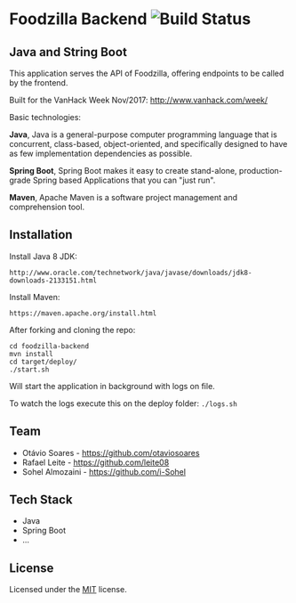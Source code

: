# Foodzilla Backend ![Build Status](https://travis-ci.org/leite08/foodzilla-backend.svg?branch=master)
## Java and String Boot

This application serves the API of Foodzilla, offering endpoints to be called by the frontend.

Built for the VanHack Week Nov/2017:
http://www.vanhack.com/week/

Basic technologies:

**Java**, Java is a general-purpose computer programming language that is concurrent, class-based, object-oriented, and specifically designed to have as few implementation dependencies as possible.
 
**Spring Boot**, Spring Boot makes it easy to create stand-alone, production-grade Spring based Applications that you can "just run".

**Maven**, Apache Maven is a software project management and comprehension tool.

## Installation

Install Java 8 JDK:

    http://www.oracle.com/technetwork/java/javase/downloads/jdk8-downloads-2133151.html

Install Maven:

	https://maven.apache.org/install.html
	    
After forking and cloning the repo:

    cd foodzilla-backend
    mvn install
    cd target/deploy/
    ./start.sh

Will start the application in background with logs on file.

To watch the logs execute this on the deploy folder: `./logs.sh`

## Team

- Otávio Soares - https://github.com/otaviosoares
- Rafael Leite - https://github.com/leite08
- Sohel Almozaini - https://github.com/i-Sohel


## Tech Stack

- Java
- Spring Boot
- ...


## License

Licensed under the [MIT](http://www.opensource.org/licenses/mit-license.php)  license.